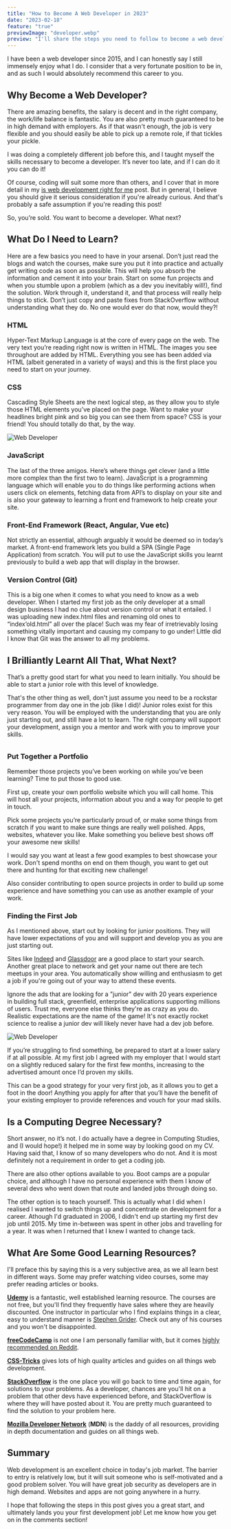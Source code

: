 ```yaml
---
title: "How to Become A Web Developer in 2023"
date: "2023-02-18"
feature: "true"
previewImage: "developer.webp"
preview: "I'll share the steps you need to follow to become a web developer in 2023."
---
```


I have been a web developer since 2015, and I can honestly say I still immensely enjoy what I do. I consider that a very fortunate position to be in, and as such I would absolutely recommend this career to you.

## Why Become a Web Developer?

There are amazing benefits, the salary is decent and in the right company, the work/life balance is fantastic. You are also pretty much guaranteed to be in high demand with employers. As if that wasn't enough, the job is very flexible and you should easily be able to pick up a remote role, if that tickles your pickle.

I was doing a completely different job before this, and I taught myself the skills necessary to become a developer. It’s never too late, and if I can do it you can do it!

Of course, coding will suit some more than others, and I cover that in more detail in my [is web development right for me](/blog/is-web-development-right-for-me) post. But in general, I believe you should give it serious consideration if you're already curious. And that's probably a safe assumption if you're reading this post!

So, you’re sold. You want to become a developer. What next?

## What Do I Need to Learn?

Here are a few basics you need to have in your arsenal. Don’t just read the blogs and watch the courses, make sure you put it into practice and actually get writing code as soon as possible. This will help you absorb the information and cement it into your brain. Start on some fun projects and when you stumble upon a problem (which as a dev you inevitably will!), find the solution. Work through it, understand it, and that process will really help things to stick. Don’t just copy and paste fixes from StackOverflow without understanding what they do. No one would ever do that now, would they?!

### HTML

Hyper-Text Markup Language is at the core of every page on the web. The very text you’re reading right now is written in HTML. The images you see throughout are added by HTML. Everything you see has been added via HTML (albeit generated in a variety of ways) and this is the first place you need to start on your journey.

### CSS

Cascading Style Sheets are the next logical step, as they allow you to style those HTML elements you’ve placed on the page. Want to make your headlines bright pink and so big you can see them from space? CSS is your friend! You should totally do that, by the way.

![Web Developer](../images/developer2.webp "inline")

### JavaScript

The last of the three amigos. Here’s where things get clever (and a little more complex than the first two to learn). JavaScript is a programming language which will enable you to do things like performing actions when users click on elements, fetching data from API’s to display on your site and is also your gateway to learning a front end framework to help create your site.

### Front-End Framework (React, Angular, Vue etc)

Not strictly an essential, although arguably it would be deemed so in today’s market. A front-end framework lets you build a SPA (Single Page Application) from scratch. You will put to use the JavaScript skills you learnt previously to build a web app that will display in the browser.

### Version Control (Git)

This is a big one when it comes to what you need to know as a web developer. When I started my first job as the only developer at a small design business I had no clue about version control or what it entailed. I was uploading new index.html files and renaming old ones to “index’old.html” all over the place! Such was my fear of irretrievably losing something vitally important and causing my company to go under! Little did I know that Git was the answer to all my problems.

## I Brilliantly Learnt All That, What Next?

That’s a pretty good start for what you need to learn initially. You should be able to start a junior role with this level of knowledge.

That's the other thing as well, don't just assume you need to be a rockstar programmer from day one in the job (like I did)! Junior roles exist for this very reason. You will be employed with the understanding that you are only just starting out, and still have a lot to learn. The right company will support your development, assign you a mentor and work with you to improve your skills.

######

### Put Together a Portfolio

Remember those projects you’ve been working on while you’ve been learning? Time to put those to good use.

First up, create your own portfolio website which you will call home. This will host all your projects, information about you and a way for people to get in touch.

Pick some projects you’re particularly proud of, or make some things from scratch if you want to make sure things are really well polished. Apps, websites, whatever you like. Make something you believe best shows off your awesome new skills!

I would say you want at least a few good examples to best showcase your work. Don't spend months on end on them though, you want to get out there and hunting for that exciting new challenge!

Also consider contributing to open source projects in order to build up some experience and have something you can use as another example of your work.

### Finding the First Job

As I mentioned above, start out by looking for junior positions. They will have lower expectations of you and will support and develop you as you are just starting out.

Sites like [Indeed](https://uk.indeed.com/) and [Glassdoor](https://www.glassdoor.co.uk/Job/index.htm) are a good place to start your search. Another great place to network and get your name out there are tech meetups in your area. You automatically show willing and enthusiasm to get a job if you're going out of your way to attend these events.

Ignore the ads that are looking for a "junior" dev with 20 years experience in building full stack, greenfield, enterprise applications supporting millions of users. Trust me, everyone else thinks they're as crazy as you do. Realistic expectations are the name of the game! It's not exactly rocket science to realise a junior dev will likely never have had a dev job before.

![Web Developer](../images/developer3.webp "inline")

If you’re struggling to find something, be prepared to start at a lower salary if at all possible. At my first job I agreed with my employer that I would start on a slightly reduced salary for the first few months, increasing to the advertised amount once I’d proven my skills.

This can be a good strategy for your very first job, as it allows you to get a foot in the door! Anything you apply for after that you’ll have the benefit of your existing employer to provide references and vouch for your mad skills.

## Is a Computing Degree Necessary?

Short answer, no it’s not. I do actually have a degree in Computing Studies, and (I would hope!) it helped me in some way by looking good on my CV. Having said that, I know of so many developers who do not. And it is most definitely not a requirement in order to get a coding job.

There are also other options available to you. Boot camps are a popular choice, and although I have no personal experience with them I know of several devs who went down that route and landed jobs through doing so.

The other option is to teach yourself. This is actually what I did when I realised I wanted to switch things up and concentrate on development for a career. Athough I'd graduated in 2006, I didn't end up starting my first dev job until 2015. My time in-between was spent in other jobs and travelling for a year. It was when I returned that I knew I wanted to change tack.

## What Are Some Good Learning Resources?

I'll preface this by saying this is a very subjective area, as we all learn best in different ways. Some may prefer watching video courses, some may prefer reading articles or books.

[**Udemy**](https://www.udemy.com/) is a fantastic, well established learning resource. The courses are not free, but you'll find they frequently have sales where they are heavily discounted. One instructor in particular who I find explains things in a clear, easy to understand manner is [Stephen Grider](https://www.udemy.com/user/sgslo/). Check out any of his courses and you won't be disappointed.

[**freeCodeCamp**](https://www.freecodecamp.org/) is not one I am personally familiar with, but it comes [highly recommended on Reddit](https://www.reddit.com/r/learnprogramming/comments/uog8c7/whats_your_opinion_of_freecodecamp/).

[**CSS-Tricks**](https://css-tricks.com/) gives lots of high quality articles and guides on all things web development.

[**StackOverflow**](https://stackoverflow.com/) is the one place you will go back to time and time again, for solutions to your problems. As a developer, chances are you'll hit on a problem that other devs have experienced before, and StackOverflow is where they will have posted about it. You are pretty much guaranteed to find the solution to your problem here.

[**Mozilla Developer Network**](https://developer.mozilla.org/en-US/docs/Web) (**MDN**) is the daddy of all resources, providing in depth documentation and guides on all things web.

## Summary

Web development is an excellent choice in today's job market. The barrier to entry is relatively low, but it will suit someone who is self-motivated and a good problem solver. You will have great job security as developers are in high demand. Websites and apps are not going anywhere in a hurry.

I hope that following the steps in this post gives you a great start, and ultimately lands you your first development job! Let me know how you get on in the comments section!
